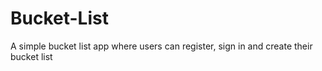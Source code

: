 # Bucket-List
A simple bucket list app where users can register, sign in and create their bucket list
